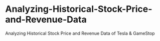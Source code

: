 # Analyzing-Historical-Stock-Price-and-Revenue-Data
Analyzing Historical Stock Price and Revenue Data of Tesla &amp; GameStop
